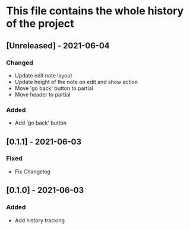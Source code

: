# This file contains the whole history of the project

## [Unreleased] - 2021-06-04
### Changed
- Update edit note layout
- Update height of the note on edit and show action
- Move 'go back' button to partial
- Move header to partial
### Added
- Add 'go back' button

## [0.1.1] - 2021-06-03
### Fixed
- Fix Changelog

## [0.1.0] - 2021-06-03
### Added
- Add history tracking
